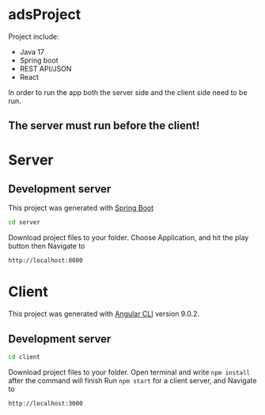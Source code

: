 # adsProject


Project include:
- Java 17
- Spring boot
- REST API/JSON
- React 

In order to run the app both the server side and the client side need to be run.
## The server must run before the client!

# Server

## Development server

This project was generated with [Spring Boot](https://spring.io)

```sh
cd server
```
Download project files to your folder.
Choose Application, and hit the play button then
Navigate to
```
http://localhost:8080
```

# Client

This project was generated with [Angular CLI](https://github.com/angular/angular-cli) version 9.0.2.

## Development server

```sh
cd client
```
Download project files to your folder.
Open terminal and write `npm install` after the command will finish
Run `npm start` for a client server, and 
Navigate to 
```
http://localhost:3000
```

